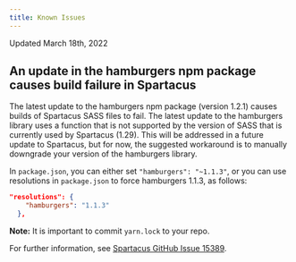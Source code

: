 ```yaml
---
title: Known Issues
---
```


Updated March 18th, 2022

## An update in the hamburgers npm package causes build failure in Spartacus

The latest update to the hamburgers npm package (version 1.2.1) causes builds of Spartacus SASS files to fail. The latest update to the hamburgers library uses a function that is not supported by the version of SASS that is currently used by Spartacus (1.29). This will be addressed in a future update to Spartacus, but for now, the suggested workaround is to manually downgrade your version of the hamburgers library.

In `package.json`, you can either set `"hamburgers": "~1.1.3"`, or you can use resolutions in `package.json` to force hamburgers 1.1.3, as follows:

```json
"resolutions": {
    "hamburgers": "1.1.3"
  },
```

**Note:** It is important to commit `yarn.lock` to your repo.

For further information, see [Spartacus GitHub Issue 15389](https://github.com/SAP/spartacus/issues/15389).
